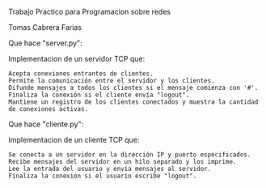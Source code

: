 Trabajo Practico para Programacion sobre redes

Tomas Cabrera Farias


Que hace "server.py":

Implementacion de un servidor TCP que:

    Acepta conexiones entrantes de clientes.
    Permite la comunicación entre el servidor y los clientes.
    Difunde mensajes a todos los clientes si el mensaje comienza con '#'.
    Finaliza la conexión si el cliente envía "logout".
    Mantiene un registro de los clientes conectados y muestra la cantidad de conexiones activas.
    

Que hace "cliente.py":

Implementacion de un cliente TCP que:

    Se conecta a un servidor en la dirección IP y puerto especificados.
    Recibe mensajes del servidor en un hilo separado y los imprime.
    Lee la entrada del usuario y envía mensajes al servidor.
    Finaliza la conexión si el usuario escribe "logout".
